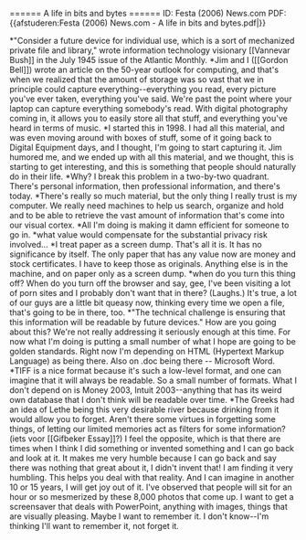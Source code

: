 ====== A life in bits and bytes ======
ID: Festa (2006) News.com
PDF: {{afstuderen:Festa (2006) News.com - A life in bits and bytes.pdf|}}

*"Consider a future device for individual use, which is a sort of mechanized private file and library," wrote information technology visionary [[Vannevar Bush]] in the July 1945 issue of the Atlantic Monthly.
*Jim and I ([[Gordon Bell]]) wrote an article on the 50-year outlook for computing, and that's when we realized that the amount of storage was so vast that we in principle could capture everything--everything you read, every picture you've ever taken, everything you've said. We're past the point where your laptop can capture everything somebody's read. With digital photography coming in, it allows you to easily store all that stuff, and everything you've heard in terms of music.
*I started this in 1998. I had all this material, and was even moving around with boxes of stuff, some of it going back to Digital Equipment days, and I thought, I'm going to start capturing it. Jim humored me, and we ended up with all this material, and we thought, this is starting to get interesting, and this is something that people should naturally do in their life.
*Why? I break this problem in a two-by-two quadrant. There's personal information, then professional information, and there's today.
*There's really so much material, but the only thing I really trust is my computer. We really need machines to help us search, organize and hold and to be able to retrieve the vast amount of information that's come into our visual cortex.
*All I'm doing is making it damn efficient for someone to go in.
*what value would compensate for the substantial privacy risk involved...
*I treat paper as a screen dump. That's all it is. It has no significance by itself. The only paper that has any value now are money and stock certificates. I have to keep those as originals. Anything else is in the machine, and on paper only as a screen dump.
*when do you turn this thing off? When do you turn off the browser and say, gee, I've been visiting a lot of porn sites and I probably don't want that in there? (Laughs.) It's true, a lot of our guys are a little bit queasy now, thinking every time we open a file, that's going to be in there, too.
*"The technical challenge is ensuring that this information will be readable by future devices." How are you going about this? We're not really addressing it seriously enough at this time. For now what I'm doing is putting a small number of what I hope are going to be golden standards. Right now I'm depending on HTML (Hypertext Markup Language) as being there. Also on .doc being there -- Microsoft Word.
*TIFF is a nice format because it's such a low-level format, and one can imagine that it will always be readable. So a small number of formats. What I don't depend on is Money 2003, Intuit 2003--anything that has its weird own database that I don't think will be readable over time.
*The Greeks had an idea of Lethe being this very desirable river because drinking from it would allow you to forget. Aren't there some virtues in forgetting some things, of letting our limited memories act as filters for some information? (iets voor [[Gifbeker Essay]]?) I feel the opposite, which is that there are times when I think I did something or invented something and I can go back and look at it. It makes me very humble because I can go back and say there was nothing that great about it, I didn't invent that! I am finding it very humbling. This helps you deal with that reality. And I can imagine in another 10 or 15 years, I will get joy out of it. I've observed that people will sit for an hour or so mesmerized by these 8,000 photos that come up. I want to get a screensaver that deals with PowerPoint, anything with images, things that are visually pleasing. Maybe I want to remember it. I don't know--I'm thinking I'll want to remember it, not forget it.
